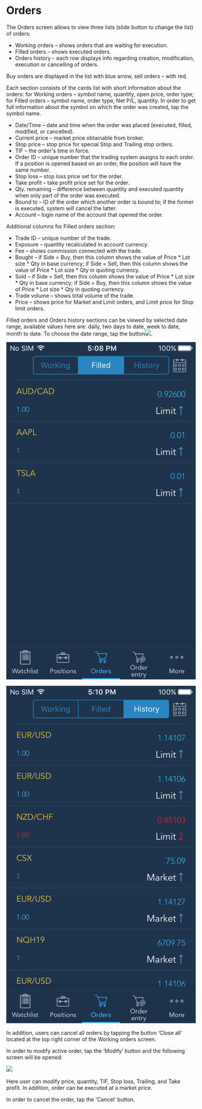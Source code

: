 # Orders

The Orders screen allows to view three lists \(slide button to change the list\) of orders:

* Working orders – shows orders that are waiting for execution.
* Filled orders – shows executed orders.
* Orders history – each row displays info regarding creation, modification, execution or cancelling of orders.

Buy orders are displayed in the list with blue arrow, sell orders – with red. 

Each section consists of the cards list with short information about the orders: for Working orders – symbol name, quantity, open price, order type; for Filled orders – symbol name, order type, Net P/L, quantity. In order to get full information about the symbol on which the order was created, tap the symbol name.

* Date/Time – date and time when the order was placed \(executed, filled, modified, or cancelled\).
* Current price – market price obtainable from broker.
* Stop price – stop price for special Stop and Trailing stop orders.
* TIF – the order's time in force.
* Order ID – unique number that the trading system assigns to each order. If a position is opened based on an order, the position will have the same number.
* Stop loss – stop loss price set for the order.
* Take profit – take profit price set for the order.
* Qty. remaining – difference between quantity and executed quantity when only part of the order was executed.
* Bound to – ID of the order which another order is bound to; if the former is executed, system will cancel the latter.
* Account – login name of the account that opened the order.

Additional columns for Filled orders section:

* Trade ID – unique number of the trade.
* Exposure – quantity recalculated in account currency.
* Fee – shows commission connected with the trade.
* Bought – if Side = Buy, then this column shows the value of Price \* Lot size \* Qty in base currency; if Side = Sell, then this column shows the value of Price \* Lot size \* Qty in quoting currency.
* Sold – if Side = Sell, then this column shows the value of Price \* Lot size \* Qty in base currency; if Side = Buy, then this column shows the value of Price \* Lot size \* Qty in quoting currency.
* Trade volume – shows total volume of the trade.
* Price – shows price for Market and Limit orders, and Limit price for Stop limit orders. 

Filled orders and Orders history sections can be viewed by selected date range, available values here are: daily, two days to date, week to date, month to date. To choose the date range, tap the button![](../../../.gitbook/assets/calendar%20%281%29.jpg).

![](../../../.gitbook/assets/1%20%2823%29.png)

![](../../../.gitbook/assets/2%20%2814%29.png)


In addition, users can cancel all orders by tapping the button ‘Сlose all’ located at the top right corner of the Working orders screen.


In order to modify active order, tap the ‘Modify’ button 
and the following screen will be opened:

![](../../../.gitbook/assets/with-price.png)

Here user can modify price, quantity, TIF, Stop loss, Trailing, and Take profit. In addition, order can be executed at a market price.


In order to cancel the order, tap the 'Cancel' button.

